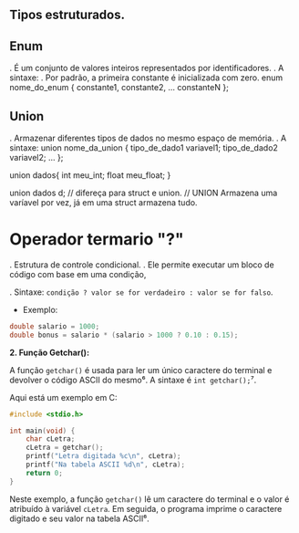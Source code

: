 ## Tipos estruturados.
## Enum
. É um conjunto de valores inteiros representados por identificadores. 
. A sintaxe:
. Por padrão, a primeira constante é inicializada com zero.
enum nome_do_enum {
    constante1,
    constante2,
    ...
    constanteN
};


## Union
. Armazenar diferentes tipos de dados no mesmo espaço de memória. 
. A sintaxe:
union nome_da_union {
    tipo_de_dado1 variavel1;
    tipo_de_dado2 variavel2;
    ...
};


union dados{
    int meu_int;
    float meu_float;
}

union dados d;
// difereça para struct e union.
// UNION Armazena uma varíavel por vez, já em uma struct armazena tudo.

# Operador termario "?"

. Estrutura de controle condicional.
. Ele permite executar um bloco de código com base em uma condição, 

. Sintaxe: `condição ? valor se for verdadeiro : valor se for falso`.
- Exemplo:
```c
double salario = 1000;
double bonus = salario * (salario > 1000 ? 0.10 : 0.15);
```

**2. Função Getchar():**

A função `getchar()` é usada para ler um único caractere do terminal e devolver o código ASCII do mesmo⁶. A sintaxe é `int getchar();`⁷.

Aqui está um exemplo em C:

```c
#include <stdio.h>

int main(void) {
    char cLetra;
    cLetra = getchar();
    printf("Letra digitada %c\n", cLetra);
    printf("Na tabela ASCII %d\n", cLetra);
    return 0;
}
```

Neste exemplo, a função `getchar()` lê um caractere do terminal e o valor é atribuído à variável `cLetra`. Em seguida, o programa imprime o caractere digitado e seu valor na tabela ASCII⁶.


